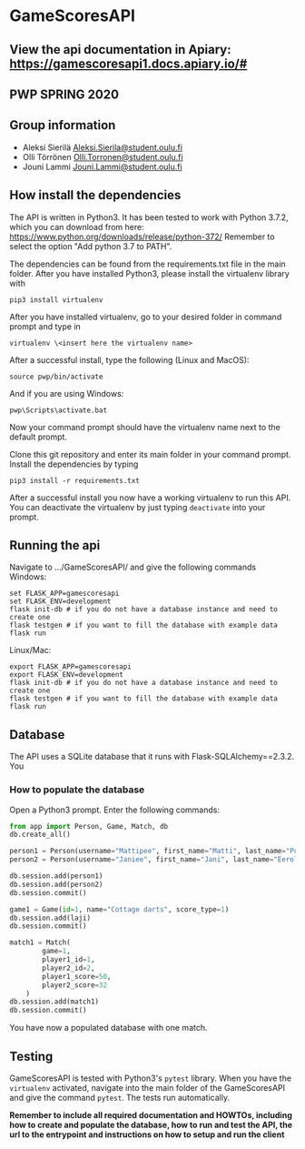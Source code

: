 # GameScoresAPI
## View the api documentation in Apiary: https://gamescoresapi1.docs.apiary.io/#
## PWP SPRING 2020
## Group information
* Aleksi Sierilä Aleksi.Sierila@student.oulu.fi
* Olli Törrönen Olli.Torronen@student.oulu.fi
* Jouni Lammi Jouni.Lammi@student.oulu.fi

## How install the dependencies
The API is written in Python3. It has been tested to work with Python 3.7.2, which you can download from here: https://www.python.org/downloads/release/python-372/
Remember to select the option "Add python 3.7 to PATH".

The dependencies can be found from the requirements.txt file in the main folder. After you have installed Python3, please install the virtualenv library with
```
pip3 install virtualenv
```
After you have installed virtualenv, go to your desired folder in command prompt and type in

```
virtualenv \<insert here the virtualenv name>
```

After a successful install, type the following (Linux and MacOS):
```
source pwp/bin/activate
```

And if you are using Windows:


```
pwp\Scripts\activate.bat
```

Now your command prompt should have the virtualenv name next to the default prompt.

Clone this git repository and enter its main folder in your command prompt. Install the dependencies by typing

```
pip3 install -r requirements.txt
```

After a successful install you now have a working virtualenv to run this API. You can deactivate the virtualenv by just typing
```deactivate``` into your prompt.

## Running the api
Navigate to .../GameScoresAPI/ and give the following commands  
Windows:  
```
set FLASK_APP=gamescoresapi
set FLASK_ENV=development
flask init-db # if you do not have a database instance and need to create one
flask testgen # if you want to fill the database with example data
flask run
```
Linux/Mac:  
```
export FLASK_APP=gamescoresapi
export FLASK_ENV=development
flask init-db # if you do not have a database instance and need to create one
flask testgen # if you want to fill the database with example data
flask run
```
## Database
The API uses a SQLite database that it runs with Flask-SQLAlchemy==2.3.2. You
### How to populate the database
Open a Python3 prompt. Enter the following commands:

```python
from app import Person, Game, Match, db
db.create_all()

person1 = Person(username="Mattipee", first_name="Matti", last_name="Pulkkinen")
person2 = Person(username="Janiee", first_name="Jani", last_name="Eerola")

db.session.add(person1)
db.session.add(person2)
db.session.commit()

game1 = Game(id=1, name="Cottage darts", score_type=1)
db.session.add(laji)
db.session.commit()

match1 = Match(
        game=1,
        player1_id=1,
        player2_id=2,
        player1_score=50,
        player2_score=32
    )
db.session.add(match1)
db.session.commit()
```

You have now a populated database with one match.

## Testing

GameScoresAPI is tested with Python3's ```pytest``` library. When you have the ```virtualenv``` activated, navigate into the main folder of the GameScoresAPI and give the command ```pytest```. The tests run automatically.

__Remember to include all required documentation and HOWTOs, including how to create and populate the database, how to run and test the API, the url to the entrypoint and instructions on how to setup and run the client__


